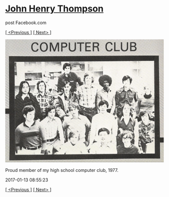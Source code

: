 # [John Henry Thompson](../README.md)
post Facebook.com

[[ <Previous ]](2017-03-18-2.md) [[ Next> ]](2017-01-04-2.md)

[![](../media/2017-01-13/Timeline-Photos-Proud-member-of-my-high-school-computer-club-197.jpg)](../README.md)

Proud member of my high school computer club, 1977.

2017-01-13 08:55:23

[[ <Previous ]](2017-03-18-2.md) [[ Next> ]](2017-01-04-2.md)